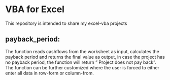 # VBA for Excel
This repository is intended to share my excel-vba projects

## payback_period:
The function reads cashflows from the worksheet as input, calculates the payback period and returns the final value as output, in case the project has no payback period, the   function will return ” Project does not pay back”.
The function can be further customized where the user is forced to either enter all data in row-form  or column-from.
